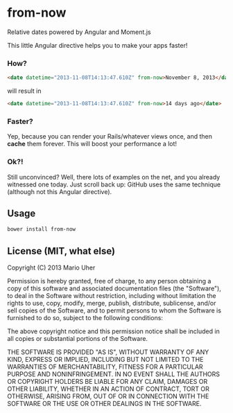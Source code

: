 # from-now
Relative dates powered by Angular and Moment.js

This little Angular directive helps you to make your apps faster!

### How?
```html
<date datetime="2013-11-08T14:13:47.610Z" from-now>November 8, 2013</date>
```

will result in

```html
<date datetime="2013-11-08T14:13:47.610Z" from-now>14 days ago</date>
```

### Faster?
Yep, because you can render your Rails/whatever views once, and then **cache** them forever. This will boost your performance a lot!

### Ok?!
Still unconvinced? Well, there lots of examples on the net, and you already witnessed one today. Just scroll back up: GitHub uses the same technique (although not this Angular directive).

## Usage

```sh
bower install from-now
```

## License (MIT, what else)
Copyright (C) 2013 Mario Uher

Permission is hereby granted, free of charge, to any person obtaining a copy of this software and associated documentation files (the "Software"), to deal in the Software without restriction, including without limitation the rights to use, copy, modify, merge, publish, distribute, sublicense, and/or sell copies of the Software, and to permit persons to whom the Software is furnished to do so, subject to the following conditions:

The above copyright notice and this permission notice shall be included in all copies or substantial portions of the Software.

THE SOFTWARE IS PROVIDED "AS IS", WITHOUT WARRANTY OF ANY KIND, EXPRESS OR IMPLIED, INCLUDING BUT NOT LIMITED TO THE WARRANTIES OF MERCHANTABILITY, FITNESS FOR A PARTICULAR PURPOSE AND NONINFRINGEMENT. IN NO EVENT SHALL THE AUTHORS OR COPYRIGHT HOLDERS BE LIABLE FOR ANY CLAIM, DAMAGES OR OTHER LIABILITY, WHETHER IN AN ACTION OF CONTRACT, TORT OR OTHERWISE, ARISING FROM, OUT OF OR IN CONNECTION WITH THE SOFTWARE OR THE USE OR OTHER DEALINGS IN THE SOFTWARE.
